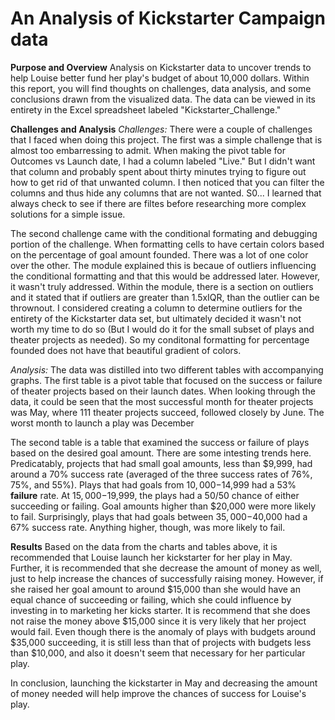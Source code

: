 # An Analysis of Kickstarter Campaign data 

**Purpose and Overview** 
Analysis on Kickstarter data to uncover trends to help Louise better fund her play's budget of about 10,000 dollars. Within this report, you will find thoughts on challenges, data analysis, and some conclusions drawn from the visualized data. The data can be viewed in its entirety in the Excel spreadsheet labeled "Kickstarter_Challenge." 

**Challenges and Analysis**
*Challenges:* There were a couple of challenges that I faced when doing this project. The first was a simple challenge that is almost too embarressing to admit. When making the pivot table for Outcomes vs Launch date, I had a column labeled "Live." But I didn't want that column and probably spent about thirty minutes trying to figure out how to get rid of that unwanted column. I then noticed that you can filter the columns and thus hide any columns that are not wanted. S0... I learned that always check to see if there are filtes before researching more complex solutions for a simple issue. 

The second challenge came with the conditional formating and debugging portion of the challenge. When formatting cells to have certain colors based on the percentage of goal amount founded. There was a lot of one color over the other. The module explained this is becaue of outliers influencing the conditional formatting and that this would be addressed later. However, it wasn't truly addressed. Within the module, there is a section on outliers and it stated that if outliers are greater than 1.5xIQR, than the outlier can be thrownout. I considered creating a column to determine outliers for the entirety of the Kickstarter data set, but ultimately decided it wasn't not worth my time to do so (But I would do it for the small subset of plays and theater projects as needed). So my conditonal formatting for percentage founded does not have that beautiful gradient of colors. 

*Analysis:* The data was distilled into two different tables with accompanying graphs. The first table is a pivot table that focused on the success or failure of theater projects based on their launch dates. When looking through the data, it could be seen that the most successful month for theater projects was May, where 111 theater projects succeed, followed closely by June. The worst month to launch a play was December 

The second table is a table that examined the success or failure of plays based on the desired goal amount. There are some intesting trends here. Predicatably, projects that had small goal amounts, less than $9,999, had around a 70% success rate (averaged of the three success rates of 76%, 75%, and 55%). Plays that had goals from $10,000-$14,999 had a 53% **failure** rate. At $15,000-$19,999, the plays had a 50/50 chance of either succeeding or failing. Goal amounts higher than $20,000 were more likely to fail. Surprisingly, plays that had goals between $35,000-$40,000 had a 67% success rate. Anything higher, though, was more likely to fail. 

**Results**
Based on the data from the charts and tables above, it is recommended that Louise launch her kickstarter for her play in May. Further, it is recommended that she decrease the amount of money as well, just to help increase the chances of successfully raising money. However, if she raised her goal amount to around $15,000 than she would have an equal chance of succeeding or failing, which she could influence by investing in to marketing her kicks starter. It is recommend that she does not raise the money above $15,000 since it is very likely that her project would fail. Even though there is the anomaly of plays with budgets around $35,000 succeeding, it is still less than that of projects with budgets less than $10,000, and also it doesn't seem that necessary for her particular play. 

In conclusion, launching the kickstarter in May and decreasing the amount of money needed will help improve the chances of success for Louise's play. 


